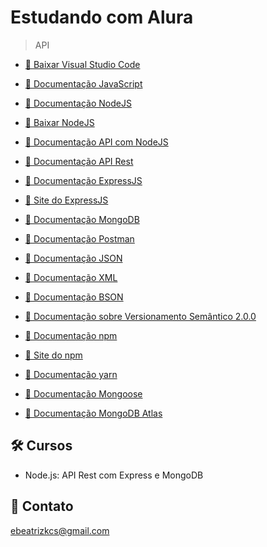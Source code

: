 # Estudando com Alura

> API

- [🔗 Baixar Visual Studio Code](https://code.visualstudio.com/)

- [🔗 Documentação JavaScript](https://developer.mozilla.org/pt-BR/docs/Web/JavaScript)

- [🔗 Documentação NodeJS](https://nodejs.org/pt-br/docs)

- [🔗 Baixar NodeJS](https://nodejs.org/pt-br)

- [🔗 Documentação API com NodeJS](https://nodejs.org/api/)

- [🔗 Documentação API Rest](https://dev.delivery/documentacao-api-rest/)

- [🔗 Documentação ExpressJS](https://expressjs.com/pt-br/)

- [🔗 Site do ExpressJS](https://expressjs.com/)

- [🔗 Documentação MongoDB](https://www.mongodb.com/docs/)

- [🔗 Documentação Postman](https://www.postman.com/downloads/)

- [🔗 Documentação JSON](https://developer.mozilla.org/pt-BR/docs/Glossary/JSON)

- [🔗 Documentação XML](https://developer.mozilla.org/en-US/docs/Web/XML)

- [🔗 Documentação BSON](https://www.mongodb.com/docs/manual/reference/bson-types/)

- [🔗 Documentação sobre Versionamento Semântico 2.0.0](https://semver.org/lang/pt-BR/)

- [🔗 Documentação npm](https://docs.npmjs.com/)

- [🔗 Site do npm](https://www.npmjs.com/)

- [🔗 Documentação yarn](https://yarnpkg.com/getting-started)

- [🔗 Documentação Mongoose](https://mongoosejs.com/docs/guides.html)

- [🔗 Documentação MongoDB Atlas](https://www.mongodb.com/docs/atlas/security/add-ip-address-to-list/)

## 🛠 Cursos

- Node.js: API Rest com Express e MongoDB

## 💙 Contato

ebeatrizkcs@gmail.com